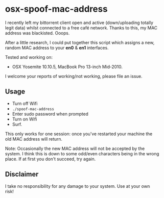 # osx-spoof-mac-address

I recently left my bittorrent client open and active (down/uploading totally
legit data) whilst connected to a free café network. Thanks to this, my MAC
address was blackisted. Ooops.

After a little research, I could put together this script which assigns a new,
random MAC address to your **en0** & **en1** interfaces.

Tested and working on:
- OSX Yosemite 10.10.5, MacBook Pro 13-inch Mid-2010.

I welcome your reports of working/not working, please file an issue.

## Usage

- Turn off Wifi
- `./spoof-mac-address`
- Enter sudo password when prompted
- Turn on Wifi
- Surf.

This only works for one session: once you've restarted your machine the old MAC
address will return.

Note: Occasionally the new MAC address will not be accepted by the system. I
think this is down to some odd/even characters being in the wrong place. If at
first you don't succeed, try again.

## Disclaimer

I take no responsibility for any damage to your system. Use at your own risk!
